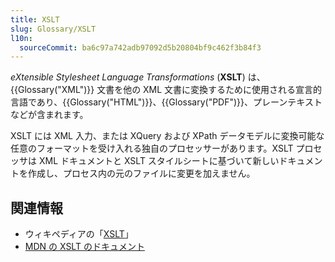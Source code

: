 ```yaml
---
title: XSLT
slug: Glossary/XSLT
l10n:
  sourceCommit: ba6c97a742adb97092d5b20804bf9c462f3b84f3
---
```


_eXtensible Stylesheet Language Transformations_ (**XSLT**) は、{{Glossary("XML")}} 文書を他の XML 文書に変換するために使用される宣言的言語であり、{{Glossary("HTML")}}、{{Glossary("PDF")}}、プレーンテキストなどが含まれます。

XSLT には XML 入力、または XQuery および XPath データモデルに変換可能な任意のフォーマットを受け入れる独自のプロセッサーがあります。XSLT プロセッサは XML ドキュメントと XSLT スタイルシートに基づいて新しいドキュメントを作成し、プロセス内の元のファイルに変更を加えません。

## 関連情報

- ウィキペディアの「[XSLT](https://ja.wikipedia.org/wiki/XSLT)」
- [MDN の XSLT のドキュメント](/ja/docs/Web/XSLT)
